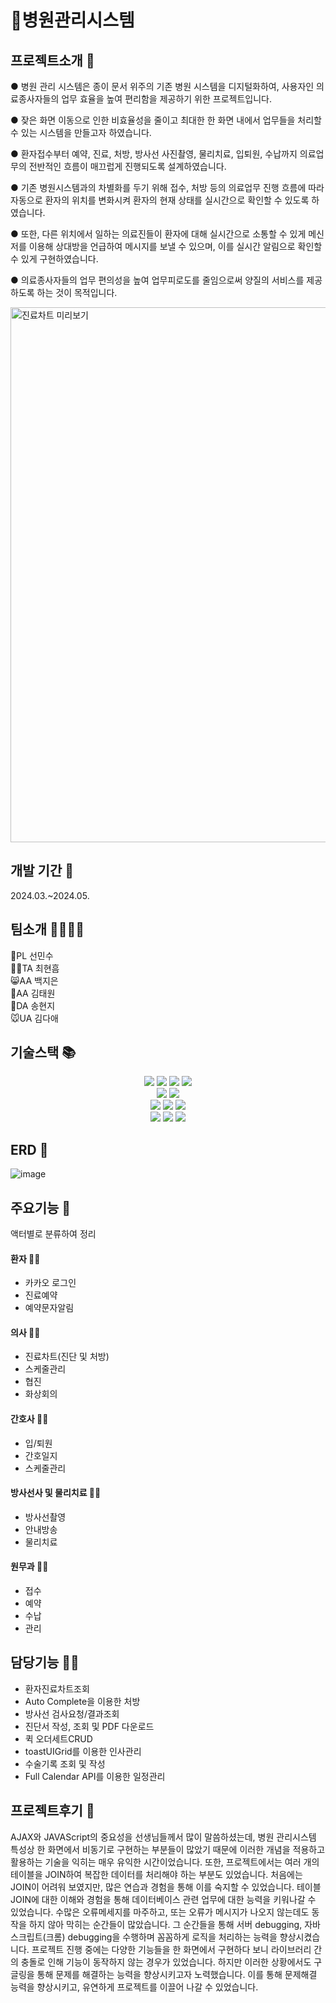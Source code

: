 # 🏥병원관리시스템

## 프로젝트소개 📢
● 병원 관리 시스템은 종이 문서 위주의 기존 병원 시스템을 디지털화하여, 사용자인 의료종사자들의 업무 효율을 높여 편리함을 제공하기 위한 프로젝트입니다.

● 잦은 화면 이동으로 인한 비효율성을 줄이고 최대한 한 화면 내에서 업무들을 처리할 수 있는 시스템을 만들고자 하였습니다. 

● 환자접수부터 예약, 진료, 처방, 방사선 사진촬영, 물리치료, 입퇴원, 수납까지 의료업무의 전반적인 흐름이 매끄럽게 진행되도록 설계하였습니다.

● 기존 병원시스템과의 차별화를 두기 위해 접수, 처방 등의 의료업무 진행 흐름에 따라 자동으로 환자의 위치를 변화시켜 환자의 현재 상태를 실시간으로 확인할 수 있도록 하였습니다.

● 또한, 다른 위치에서 일하는 의료진들이 환자에 대해 실시간으로 소통할 수 있게 메신저를 이용해 상대방을 언급하여 메시지를 보낼 수 있으며, 이를 실시간 알림으로 확인할 수 있게 구현하였습니다. 

● 의료종사자들의 업무 편의성을 높여 업무피로도를 줄임으로써 양질의 서비스를 제공하도록 하는 것이 목적입니다.

<img width="856" alt="진료차트 미리보기" src="https://github.com/jjinny2023/FinalProjectHi4Crates/assets/143934167/cc6ee2af-11af-4cb9-9e9e-ac8aebd01394">


## 개발 기간 📆

2024.03.~2024.05.

## 팀소개 👨‍👩‍👧‍👦

🐜PL 선민수
<br/>
🐻‍❄️TA 최현흠
<br/>
😸AA 백지은
<br/>
🦊AA 김태원
<br/>
🐰DA 송현지
<br/>
🐭UA 김다애

## 기술스택 📚

<div align=center> 
  <img src="https://img.shields.io/badge/spring-6DB33F?style=for-the-badge&logo=spring&logoColor=white"> 
  <img src="https://img.shields.io/badge/java-007396?style=for-the-badge&logo=java&logoColor=white"> 
  <img src="https://img.shields.io/badge/javascript-F7DF1E?style=for-the-badge&logo=javascript&logoColor=black"> 
  <img src="https://img.shields.io/badge/jquery-0769AD?style=for-the-badge&logo=jquery&logoColor=white">
  <br>
  
  <img src="https://img.shields.io/badge/oracle-F80000?style=for-the-badge&logo=oracle&logoColor=white"> 
  <img src="https://img.shields.io/badge/apache tomcat-F8DC75?style=for-the-badge&logo=apachetomcat&logoColor=white">
  <br>
  
 <img src="https://img.shields.io/badge/html5-E34F26?style=for-the-badge&logo=html5&logoColor=white"> 
  <img src="https://img.shields.io/badge/css-1572B6?style=for-the-badge&logo=css3&logoColor=white"> 
  <img src="https://img.shields.io/badge/bootstrap-7952B3?style=for-the-badge&logo=bootstrap&logoColor=white">
  <br>

  <img src="https://img.shields.io/badge/github-181717?style=for-the-badge&logo=github&logoColor=white">
  <img src="https://img.shields.io/badge/git-F05032?style=for-the-badge&logo=git&logoColor=white">
  <img src="https://img.shields.io/badge/fontawesome-339AF0?style=for-the-badge&logo=fontawesome&logoColor=white">
  <br>
</div>

## ERD 🔖

![image](https://github.com/jjinny2023/FinalProjectHi4Crates/assets/143934167/597530dd-35e4-4c54-8213-acc7a441fe4e)

## 주요기능 🔧
액터별로 분류하여 정리

#### 환자 🙍‍♂️
- 카카오 로그인
- 진료예약
- 예약문자알림

#### 의사 👩‍⚕️
- 진료차트(진단 및 처방)
- 스케줄관리
- 협진
- 화상회의
 
#### 간호사 🧑‍⚕️
- 입/퇴원
- 간호일지
- 스케줄관리

#### 방사선사 및 물리치료 👨‍⚕️
- 방사선촬영
- 안내방송
- 물리치료

#### 원무과 👨‍💼
- 접수
- 예약
- 수납
- 관리
  
## 담당기능 👩‍💻

- 환자진료차트조회
- Auto Complete을 이용한 처방
- 방사선 검사요청/결과조회
- 진단서 작성, 조회 및 PDF 다운로드
- 퀵 오더세트CRUD
- toastUIGrid를 이용한 인사관리
- 수술기록 조회 및 작성
- Full Calendar API를 이용한 일정관리


## 프로젝트후기 🐾
AJAX와 JAVAScript의 중요성을 선생님들께서 많이 말씀하셨는데, 병원 관리시스템 특성상 한 화면에서 비동기로 구현하는 부분들이 많았기 때문에 이러한 개념을 적용하고 활용하는 기술을 익히는 매우 유익한 시간이었습니다. 
또한, 프로젝트에서는 여러 개의 테이블을 JOIN하여 복잡한 데이터를 처리해야 하는 부분도 있었습니다. 
처음에는 JOIN이 어려워 보였지만, 많은 연습과 경험을 통해 이를 숙지할 수 있었습니다. 테이블 JOIN에 대한 이해와 경험을 통해 데이터베이스 관련 업무에 대한 능력을 키워나갈 수 있었습니다.
수많은 오류메세지를 마주하고, 또는 오류가 메시지가 나오지 않는데도 동작을 하지 않아 막히는 순간들이 많았습니다. 
그 순간들을 통해 서버 debugging, 자바스크립트(크롬) debugging을 수행하며 꼼꼼하게 로직을 처리하는 능력을 향상시켰습니다.
프로젝트 진행 중에는 다양한 기능들을 한 화면에서 구현하다 보니 라이브러리 간의 충돌로 인해 기능이 동작하지 않는 경우가 있었습니다. 하지만 이러한 상황에서도 구글링을 통해 문제를 해결하는 능력을 향상시키고자 노력했습니다. 
이를 통해 문제해결 능력을 향상시키고, 유연하게 프로젝트를 이끌어 나갈 수 있었습니다.

